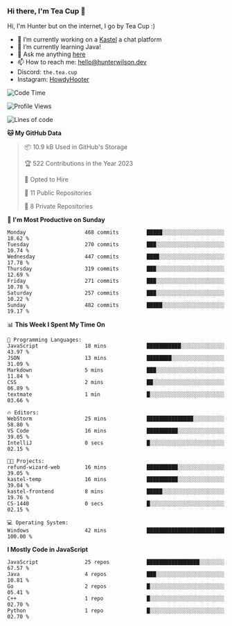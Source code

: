 ### Hi there, I'm Tea Cup 👋 

Hi, I'm Hunter but on the internet, I go by Tea Cup :)

- 🔭 I’m currently working on a [Kastel](https://github.com/KastelApp) a chat platform
- 🌱 I’m currently learning Java!
- 💬 Ask me anything [here](https://github.com/TheTeaCup/TheTeaCup/issues)
- 📫 How to reach me: [hello@hunterwilson.dev](mailto:hello@hunterwilson.dev)
- Discord: `the.tea.cup`
- Instagram: [HowdyHooter](https://instagram.com/HowdyHooter)

<!--START_SECTION:waka-->
![Code Time](http://img.shields.io/badge/Code%20Time-329%20hrs%2025%20mins-blue)

![Profile Views](http://img.shields.io/badge/Profile%20Views-5-blue)

![Lines of code](https://img.shields.io/badge/From%20Hello%20World%20I%27ve%20Written-784.5%20thousand%20lines%20of%20code-blue)

**🐱 My GitHub Data** 

> 📦 10.9 kB Used in GitHub's Storage 
 > 
> 🏆 522 Contributions in the Year 2023
 > 
> 💼 Opted to Hire
 > 
> 📜 11 Public Repositories 
 > 
> 🔑 8 Private Repositories 
 > 
📅 **I'm Most Productive on Sunday** 

```text
Monday                   468 commits         █████░░░░░░░░░░░░░░░░░░░░   18.62 % 
Tuesday                  270 commits         ███░░░░░░░░░░░░░░░░░░░░░░   10.74 % 
Wednesday                447 commits         ████░░░░░░░░░░░░░░░░░░░░░   17.78 % 
Thursday                 319 commits         ███░░░░░░░░░░░░░░░░░░░░░░   12.69 % 
Friday                   271 commits         ███░░░░░░░░░░░░░░░░░░░░░░   10.78 % 
Saturday                 257 commits         ███░░░░░░░░░░░░░░░░░░░░░░   10.22 % 
Sunday                   482 commits         █████░░░░░░░░░░░░░░░░░░░░   19.17 % 
```


📊 **This Week I Spent My Time On** 

```text
💬 Programming Languages: 
JavaScript               18 mins             ███████████░░░░░░░░░░░░░░   43.97 % 
JSON                     13 mins             ████████░░░░░░░░░░░░░░░░░   31.09 % 
Markdown                 5 mins              ███░░░░░░░░░░░░░░░░░░░░░░   11.84 % 
CSS                      2 mins              ██░░░░░░░░░░░░░░░░░░░░░░░   06.89 % 
textmate                 1 min               █░░░░░░░░░░░░░░░░░░░░░░░░   03.66 % 

🔥 Editors: 
WebStorm                 25 mins             ███████████████░░░░░░░░░░   58.80 % 
VS Code                  16 mins             ██████████░░░░░░░░░░░░░░░   39.05 % 
IntelliJ                 0 secs              █░░░░░░░░░░░░░░░░░░░░░░░░   02.15 % 

🐱‍💻 Projects: 
refund-wizard-web        16 mins             ██████████░░░░░░░░░░░░░░░   39.05 % 
kastel-temp              16 mins             ██████████░░░░░░░░░░░░░░░   39.04 % 
kastel-frontend          8 mins              █████░░░░░░░░░░░░░░░░░░░░   19.76 % 
CS-1440                  0 secs              █░░░░░░░░░░░░░░░░░░░░░░░░   02.15 % 

💻 Operating System: 
Windows                  42 mins             █████████████████████████   100.00 % 
```

**I Mostly Code in JavaScript** 

```text
JavaScript               25 repos            █████████████████░░░░░░░░   67.57 % 
Java                     4 repos             ███░░░░░░░░░░░░░░░░░░░░░░   10.81 % 
Go                       2 repos             █░░░░░░░░░░░░░░░░░░░░░░░░   05.41 % 
C++                      1 repo              █░░░░░░░░░░░░░░░░░░░░░░░░   02.70 % 
Python                   1 repo              █░░░░░░░░░░░░░░░░░░░░░░░░   02.70 % 
```




<!--END_SECTION:waka-->
